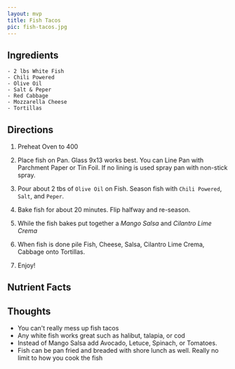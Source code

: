 ```yaml
---
layout: mvp
title: Fish Tacos
pic: fish-tacos.jpg
---
```


## Ingredients

```
- 2 lbs White Fish
- Chili Powered
- Olive Oil
- Salt & Peper
- Red Cabbage
- Mozzarella Cheese
- Tortillas
```

## Directions

1. Preheat Oven to 400

2. Place fish on Pan. Glass 9x13 works best. You can Line Pan with Parchment Paper or Tin Foil. If no lining is used spray pan with non-stick spray.

3. Pour about 2 tbs of `Olive Oil` on Fish. Season fish with `Chili Powered`, `Salt`, and `Peper`.

4. Bake fish for about 20 minutes. Flip halfway and re-season.

5. While the fish bakes put together a *Mango Salsa* and *Cilantro Lime Crema*

6. When fish is done pile Fish, Cheese, Salsa, Cilantro Lime Crema, Cabbage onto Tortillas.

7. Enjoy!

## Nutrient Facts

## Thoughts

- You can't really mess up fish tacos
- Any white fish works great such as halibut, talapia, or cod
- Instead of Mango Salsa add Avocado, Letuce, Spinach, or Tomatoes.
- Fish can be pan fried and breaded with shore lunch as well. Really no limit to how you cook the fish
